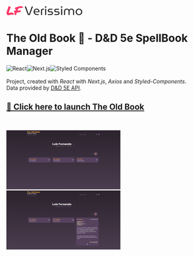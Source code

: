 [<img src="https://github.com/luizfverissimo/luizfverissimo/blob/master/lf_verissimo_logo_light.png?raw=true" alt="lf verissimo logo" width="200"/>](https://lfverissimo.com)

# The Old Book 📜 - D&D 5e SpellBook Manager
<img align="center" alt="React" src="https://img.shields.io/badge/-React-2E2D2E?style=flat-square&labelColor=FD3A69&logo=react&logoColor=white" /><img align="center" alt="Next.js" src="https://img.shields.io/badge/-Next.js-2E2D2E?style=flat-square&labelColor=FD3A69&logo=next.js&logoColor=white" /><img align="center" alt="Styled Components" src="https://img.shields.io/badge/-Styled%20Components-2E2D2E?style=flat-square&labelColor=FD3A69&logo=styled-components&logoColor=white" /></br></br>
Project, created with *React* with *Next.js*, *Axios* and *Styled-Components*.
Data provided by [D&D 5E API](http://www.dnd5eapi.co).
</br>
## [🚀 Click here to launch The Old Book](https://the-old-book.vercel.app)
</br>

<img src="/images/1.png" alt="1" width="300"/> <img src="/images/2.png" alt="2" width="300"/>
